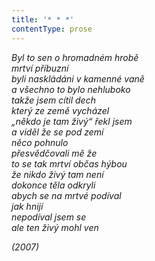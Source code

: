 ```yaml
---
title: '* * *'
contentType: prose
---
```


_Byl to sen o hromadném hrobě  
mrtví příbuzní  
byli naskládáni v kamenné vaně  
a všechno to bylo nehluboko  
takže jsem cítil dech  
který ze země vycházel  
„někdo je tam živý“ řekl jsem  
a viděl že se pod zemí  
něco pohnulo  
přesvědčovali mě že  
to se tak mrtví občas hýbou  
že nikdo živý tam není  
dokonce těla odkryli  
abych se na mrtvé podíval  
jak hnijí  
nepodíval jsem se  
ale ten živý mohl ven_

_(2007)_
